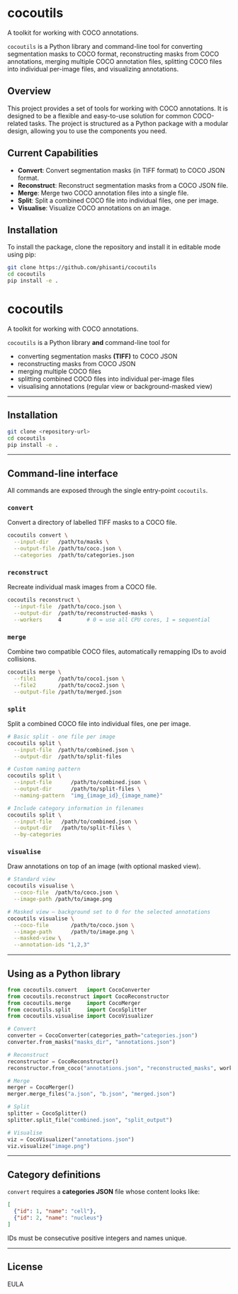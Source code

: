 # cocoutils

A toolkit for working with COCO annotations.

`cocoutils` is a Python library and command-line tool for converting segmentation masks to COCO format, reconstructing masks from COCO annotations, merging multiple COCO annotation files, splitting COCO files into individual per-image files, and visualizing annotations.

## Overview

This project provides a set of tools for working with COCO annotations. It is designed to be a flexible and easy-to-use solution for common COCO-related tasks. The project is structured as a Python package with a modular design, allowing you to use the components you need.

## Current Capabilities

- **Convert**: Convert segmentation masks (in TIFF format) to COCO JSON format.
- **Reconstruct**: Reconstruct segmentation masks from a COCO JSON file.
- **Merge**: Merge two COCO annotation files into a single file.
- **Split**: Split a combined COCO file into individual files, one per image.
- **Visualise**: Visualize COCO annotations on an image.

## Installation

To install the package, clone the repository and install it in editable mode using pip:

```bash
git clone https://github.com/phisanti/cocoutils
cd cocoutils
pip install -e .
```

# cocoutils

A toolkit for working with COCO annotations.

`cocoutils` is a Python library **and** command-line tool for

* converting segmentation masks **(TIFF)** to COCO JSON  
* reconstructing masks from COCO JSON  
* merging multiple COCO files  
* splitting combined COCO files into individual per-image files
* visualising annotations (regular view or background-masked view)

---

## Installation

```bash
git clone <repository-url>
cd cocoutils
pip install -e .
```

---

## Command-line interface

All commands are exposed through the single entry-point `cocoutils`.

### `convert`

Convert a directory of labelled TIFF masks to a COCO file.

```bash
cocoutils convert \
  --input-dir   /path/to/masks \
  --output-file /path/to/coco.json \
  --categories  /path/to/categories.json
```

### `reconstruct`

Recreate individual mask images from a COCO file.

```bash
cocoutils reconstruct \
  --input-file  /path/to/coco.json \
  --output-dir  /path/to/reconstructed-masks \
  --workers     4        # 0 = use all CPU cores, 1 = sequential
```

### `merge`

Combine two compatible COCO files, automatically remapping IDs to avoid
collisions.

```bash
cocoutils merge \
  --file1       /path/to/coco1.json \
  --file2       /path/to/coco2.json \
  --output-file /path/to/merged.json
```

### `split`

Split a combined COCO file into individual files, one per image.

```bash
# Basic split - one file per image
cocoutils split \
  --input-file  /path/to/combined.json \
  --output-dir  /path/to/split-files

# Custom naming pattern
cocoutils split \
  --input-file      /path/to/combined.json \
  --output-dir      /path/to/split-files \
  --naming-pattern  "img_{image_id}_{image_name}"

# Include category information in filenames
cocoutils split \
  --input-file   /path/to/combined.json \
  --output-dir   /path/to/split-files \
  --by-categories
```

### `visualise`

Draw annotations on top of an image (with optional masked view).

```bash
# Standard view
cocoutils visualise \
  --coco-file  /path/to/coco.json \
  --image-path /path/to/image.png

# Masked view – background set to 0 for the selected annotations
cocoutils visualise \
  --coco-file       /path/to/coco.json \
  --image-path      /path/to/image.png \
  --masked-view \
  --annotation-ids "1,2,3"
```

---

## Using as a Python library

```python
from cocoutils.convert   import CocoConverter
from cocoutils.reconstruct import CocoReconstructor
from cocoutils.merge     import CocoMerger
from cocoutils.split     import CocoSplitter
from cocoutils.visualise import CocoVisualizer

# Convert
converter = CocoConverter(categories_path="categories.json")
converter.from_masks("masks_dir", "annotations.json")

# Reconstruct
reconstructor = CocoReconstructor()
reconstructor.from_coco("annotations.json", "reconstructed_masks", workers=4)

# Merge
merger = CocoMerger()
merger.merge_files("a.json", "b.json", "merged.json")

# Split
splitter = CocoSplitter()
splitter.split_file("combined.json", "split_output")

# Visualise
viz = CocoVisualizer("annotations.json")
viz.visualize("image.png")
```

---

## Category definitions

`convert` requires a **categories JSON** file whose content looks like:

```json
[
  {"id": 1, "name": "cell"},
  {"id": 2, "name": "nucleus"}
]
```

IDs must be consecutive positive integers and names unique.

---
## License

EULA